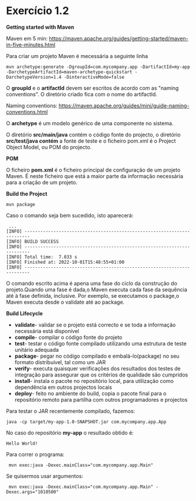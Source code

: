 # Exercício 1.2

**Getting started with Maven**

Maven em 5 min: https://maven.apache.org/guides/getting-started/maven-in-five-minutes.html

Para criar um projeto Maven é mecessária a seguinte linha 
```
mvn archetype:generate -DgroupId=com.mycompany.app -DartifactId=my-app -DarchetypeArtifactId=maven-archetype-quickstart -DarchetypeVersion=1.4 -DinteractiveMode=false
```
O **groupId** e o **artifactId** devem ser escritos de acordo com as "naming conventions". O diretório criado fica com o nome do artifactId.

Naming conventions: https://maven.apache.org/guides/mini/guide-naming-conventions.html

O **archetype** é um modelo genérico de uma componente no sistema.

O diretório **src/main/java** contém o código fonte do projecto, o diretório **src/test/java contém** a fonte de teste e o ficheiro pom.xml é o Project Object Model, ou POM do projecto.


**POM**

O ficheiro **pom.xml** é o ficheiro principal de configuração de um projeto Maven. É neste ficheiro que está a maior parte da informação necessária para a criação de um projeto.


**Build the Project**
```
mvn package
```

Caso o comando seja bem sucedido, isto aparecerá:
```
 ...
[INFO] ------------------------------------------------------------------------
[INFO] BUILD SUCCESS
[INFO] ------------------------------------------------------------------------
[INFO] Total time:  7.033 s
[INFO] Finished at: 2022-10-01T15:48:55+01:00
[INFO] ------------------------------------------------------------------------
```

O comando escrito acima é apena uma fase do ciclo da construção do projeto.Quando uma fase é dada,o Maven executa cada fase da sequência até à fase definida, inclusive. Por exemplo, se executamos o package,o Maven executa desde o validate até ao package.

**Build Lifecycle**
- **validate**- validar se o projeto está correcto e se toda a informação necessária está disponível
- **compile**- compilar o código fonte do projeto
- **test**- testar o código fonte compilado utilizando uma estrutura de teste unitário adequada
- **package**- pegar no código compilado e embalá-lo(package) no seu formato distribuível, tal como um JAR
- **verify**- executa quaisquer verificações dos resultados dos testes de integração para assegurar que os critérios de qualidade são cumpridos
- **install**- instala o pacote no repositório local, para utilização como dependência em outros projectos locais
- **deploy**- feito no ambiente do build, copia o pacote final para o repositório remoto para partilha com outros programadores e projectos


Para testar o JAR recentemente compilado, fazemos:
```
java -cp target/my-app-1.0-SNAPSHOT.jar com.mycompany.app.App
```
No caso do repositório **my-app** o resultado obtido é:
```
Hello World!
```

Para correr o programa:
```
 mvn exec:java -Dexec.mainClass="com.mycompany.app.Main"
```
Se quisermos usar argumentos:
```
 mvn exec:java -Dexec.mainClass="com.mycompany.app.Main" -Dexec.args="1010500"
```